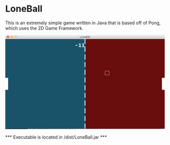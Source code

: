 # LoneBall
This is an extremely simple game written in Java that is based off of Pong, which uses the 2D Game Framework.

![Alt text](https://github.com/molinab297/LoneBall/blob/master/screenshot.png)


*** Executable is located in /dist/LoneBall.jar ***
